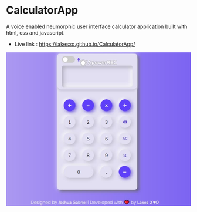 # CalculatorApp
A voice enabled neumorphic user interface calculator application built with html, css and javascript.
- Live link : https://lakesxo.github.io/CalculatorApp/


![Calculator image](https://github.com/Lakesxo/CalculatorApp/blob/master/assets/img/20200902_210516.jpg)
